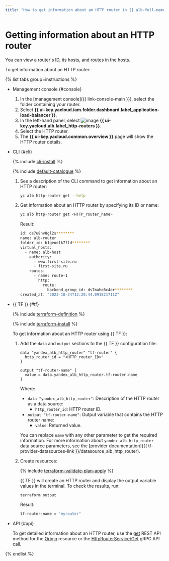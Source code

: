 ```yaml
---
title: "How to get information about an HTTP router in {{ alb-full-name }}"
---
```


# Getting information about an HTTP router

You can view a router's ID, its hosts, and routes in the hosts.

To get information about an HTTP router:

{% list tabs group=instructions %}

- Management console {#console}

   1. In the [management console]({{ link-console-main }}), select the folder containing your router.
   1. Select **{{ ui-key.yacloud.iam.folder.dashboard.label_application-load-balancer }}**.
   1. In the left-hand panel, select ![image](../../_assets/console-icons/route.svg) **{{ ui-key.yacloud.alb.label_http-routers }}**.
   1. Select the HTTP router.
   1. The **{{ ui-key.yacloud.common.overview }}** page will show the HTTP router details.

- CLI {#cli}

   {% include [cli-install](../../_includes/cli-install.md) %}

   {% include [default-catalogue](../../_includes/default-catalogue.md) %}

   1. See a description of the CLI command to get information about an HTTP router:

      ```bash
      yc alb http-router get --help
      ```

   1. Get information about an HTTP router by specifying its ID or name:

      ```bash
      yc alb http-router get <HTTP_router_name>
      ```

      Result:

      ```bash
      id: ds7u8nv8gl2s********
      name: alb-router
      folder_id: b1geoelk7fld********
      virtual_hosts:
        - name: alb-host
          authority:
            - www.first-site.ru
            - first-site.ru
          routes:
            - name: route-1
              http:
                route:
                  backend_group_id: ds7maho6c4or********
      created_at: "2023-10-24T12:20:44.091821711Z"
      ```

- {{ TF }} {#tf}

   {% include [terraform-definition](../../_tutorials/_tutorials_includes/terraform-definition.md) %}

   {% include [terraform-install](../../_includes/terraform-install.md) %}

   To get information about an HTTP router using {{ TF }}:

   1. Add the `data` and `output` sections to the {{ TF }} configuration file:

      ```hcl
      data "yandex_alb_http_router" "tf-router" {
        http_router_id = "<HTTP_router_ID>"
      }

      output "tf-router-name" {
        value = data.yandex_alb_http_router.tf-router.name
      }
      ```

      Where:

      * `data "yandex_alb_http_router"`: Description of the HTTP router as a data source:
         * `http_router_id`: HTTP router ID.
      * `output "tf-router-name"`: Output variable that contains the HTTP router name:
         * `value`: Returned value.

      You can replace `name` with any other parameter to get the required information. For more information about `yandex_alb_http_router` data source parameters, see the [provider documentation]({{ tf-provider-datasources-link }}/datasource_alb_http_router).

   1. Create resources:

      {% include [terraform-validate-plan-apply](../../_tutorials/_tutorials_includes/terraform-validate-plan-apply.md) %}

      {{ TF }} will create an HTTP router and display the output variable values in the terminal. To check the results, run:

      ```bash
      terraform output
      ```

      Result:

      ```bash
      tf-router-name = "myrouter"
      ```

- API {#api}

   To get detailed information about an HTTP router, use the [get](../api-ref/HttpRouter/get.md) REST API method for the [Origin](../api-ref/HttpRouter/index.md) resource or the [HttpRouterService/Get](../api-ref/grpc/http_router_service.md#Get) gRPC API call.

{% endlist %}
